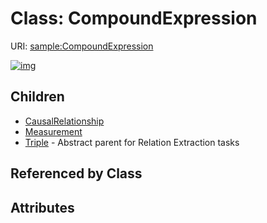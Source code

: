 
# Class: CompoundExpression




URI: [sample:CompoundExpression](http://w3id.org/ontogpt/environmental-sample/CompoundExpression)


[![img](https://yuml.me/diagram/nofunky;dir:TB/class/[Triple],[Measurement],[CompoundExpression]^-[Triple],[CompoundExpression]^-[Measurement],[CompoundExpression]^-[CausalRelationship],[CausalRelationship])](https://yuml.me/diagram/nofunky;dir:TB/class/[Triple],[Measurement],[CompoundExpression]^-[Triple],[CompoundExpression]^-[Measurement],[CompoundExpression]^-[CausalRelationship],[CausalRelationship])

## Children

 * [CausalRelationship](CausalRelationship.md)
 * [Measurement](Measurement.md)
 * [Triple](Triple.md) - Abstract parent for Relation Extraction tasks

## Referenced by Class


## Attributes


